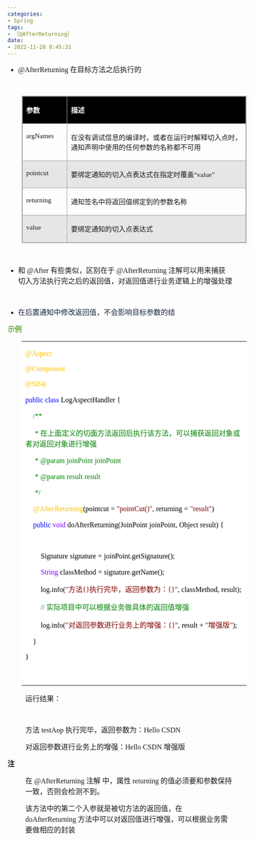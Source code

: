 ```yaml
---
categories:
- Spring
tags:
- ［@AfterReturning］
date:
- 2022-11-28 8:45:31
---
```


<ul style="list-style-type:disc">
    <li><span style="font-size:12.0pt"><span style="font-family:&quot;Comic Sans MS&quot;">@AfterReturning
            </span></span><span style="font-size:12.0pt"><span
                style="font-family:&quot;Microsoft YaHei&quot;">在目标方法之后执行的</span></span></li>
</ul>
<p><span style="font-size:12.0pt"><span style="font-family:&quot;Microsoft YaHei&quot;">&nbsp;</span></span></p>
<table summary="" cellspacing="0"
    style="border-collapse:collapse; border-color:#a3a3a3; border-style:solid; border-width:1px; margin-left:32px"
    class=" cke_show_border">
    <tbody>
        <tr>
            <td
                style="background-color:black; border-bottom:1px solid #a3a3a3; border-left:1px solid #a3a3a3; border-right:1px solid #a3a3a3; border-top:1px solid #a3a3a3; vertical-align:top; width:1.025in">
                <p><span style="font-size:11.5pt"><span style="font-family:&quot;Microsoft YaHei UI&quot;"><span
                                style="color:white"><strong>参数</strong></span></span></span></p>
            </td>
            <td
                style="background-color:black; border-bottom:1px solid #a3a3a3; border-left:1px solid #a3a3a3; border-right:1px solid #a3a3a3; border-top:1px solid #a3a3a3; vertical-align:top; width:6.3777in">
                <p><span style="font-size:11.5pt"><span style="font-family:&quot;Microsoft YaHei UI&quot;"><span
                                style="color:white"><strong>描述</strong></span></span></span></p>
            </td>
        </tr>
        <tr>
            <td
                style="border-bottom:1px solid #a3a3a3; border-left:1px solid #a3a3a3; border-right:1px solid #a3a3a3; border-top:1px solid #a3a3a3; vertical-align:top; width:1.025in">
                <p><span style="font-size:11.5pt"><span
                            style="font-family:&quot;Comic Sans MS&quot;">argNames</span></span></p>
            </td>
            <td
                style="border-bottom:1px solid #a3a3a3; border-left:1px solid #a3a3a3; border-right:1px solid #a3a3a3; border-top:1px solid #a3a3a3; vertical-align:top; width:6.3791in">
                <p><span style="font-size:11.5pt"><span
                            style="font-family:&quot;Microsoft YaHei UI&quot;">在没有调试信息的编译时，或者在运行时解释切入点时，通知声明中使用的任何参数的名称都不可用</span></span>
                </p>
            </td>
        </tr>
        <tr>
            <td
                style="background-color:#e7e6e6; border-bottom:1px solid #a3a3a3; border-left:1px solid #a3a3a3; border-right:1px solid #a3a3a3; border-top:1px solid #a3a3a3; vertical-align:top; width:1.025in">
                <p><span style="font-size:11.5pt"><span
                            style="font-family:&quot;Comic Sans MS&quot;">pointcut</span></span></p>
            </td>
            <td
                style="background-color:#e7e6e6; border-bottom:1px solid #a3a3a3; border-left:1px solid #a3a3a3; border-right:1px solid #a3a3a3; border-top:1px solid #a3a3a3; vertical-align:top; width:6.3777in">
                <p><span style="font-size:11.5pt"><span
                            style="font-family:&quot;Microsoft YaHei UI&quot;">要绑定通知的切入点表达式在指定时覆盖</span><span
                            style="font-family:&quot;Comic Sans MS&quot;">“value”</span></span></p>
            </td>
        </tr>
        <tr>
            <td
                style="border-bottom:1px solid #a3a3a3; border-left:1px solid #a3a3a3; border-right:1px solid #a3a3a3; border-top:1px solid #a3a3a3; vertical-align:top; width:1.025in">
                <p><span style="font-size:11.5pt"><span
                            style="font-family:&quot;Comic Sans MS&quot;">returning</span></span></p>
            </td>
            <td
                style="border-bottom:1px solid #a3a3a3; border-left:1px solid #a3a3a3; border-right:1px solid #a3a3a3; border-top:1px solid #a3a3a3; vertical-align:top; width:6.3777in">
                <p><span style="font-size:11.5pt"><span
                            style="font-family:&quot;Microsoft YaHei UI&quot;">通知签名中将返回值绑定到的参数名称</span></span></p>
            </td>
        </tr>
        <tr>
            <td
                style="background-color:#e7e6e6; border-bottom:1px solid #a3a3a3; border-left:1px solid #a3a3a3; border-right:1px solid #a3a3a3; border-top:1px solid #a3a3a3; vertical-align:top; width:1.025in">
                <p><span style="font-size:11.5pt"><span
                            style="font-family:&quot;Comic Sans MS&quot;">value</span></span></p>
            </td>
            <td
                style="background-color:#e7e6e6; border-bottom:1px solid #a3a3a3; border-left:1px solid #a3a3a3; border-right:1px solid #a3a3a3; border-top:1px solid #a3a3a3; vertical-align:top; width:6.3777in">
                <p><span style="font-size:11.5pt"><span
                            style="font-family:&quot;Microsoft YaHei UI&quot;">要绑定通知的切入点表达式</span></span></p>
            </td>
        </tr>
    </tbody>
</table>
<p><span style="font-size:12.0pt"><span style="font-family:&quot;Microsoft YaHei&quot;">&nbsp;</span></span></p>
<ul style="list-style-type:disc">
    <li><span style="font-size:12.0pt"><span style="font-family:&quot;Microsoft YaHei UI&quot;">和</span></span><span
            style="font-size:12.0pt"><span style="font-family:&quot;Comic Sans MS&quot;"> @After </span></span><span
            style="font-size:12.0pt"><span
                style="font-family:&quot;Microsoft YaHei UI&quot;">有些类似，区别在于</span></span><span
            style="font-size:12.0pt"><span style="font-family:&quot;Comic Sans MS&quot;"> @AfterReturning
            </span></span><span style="font-size:12.0pt"><span
                style="font-family:&quot;Microsoft YaHei UI&quot;">注解可以用来捕获切入方法执行完之后的返回值，对返回值进行业务逻辑上的增强处理</span></span>
    </li>
</ul>
<p><span style="font-size:12.0pt"><span style="font-family:&quot;Microsoft YaHei UI&quot;">​​​​​​​</span></span><br></p>
<ul style="list-style-type:disc">
    <li><span style="font-size:12.0pt"><span style="background-color:white"><span
                    style="font-family:-apple-system"><span
                        style="color:#17233f">在后置通知中修改返回值，不会影响目标参数的结</span></span></span></span></li>
</ul>
<p><span style="font-size:12.0pt"><span style="font-family:&quot;Microsoft YaHei UI&quot;"><span
                style="color:#70ad47"><strong>示例</strong></span></span></span></p>
<table summary="" cellspacing="0"
    style="border-collapse:collapse; border-color:#a3a3a3; border-style:solid; border-width:0px; margin-left:32px"
    class=" cke_show_border">
    <tbody>
        <tr>
            <td
                style="background-color:white; border-bottom:0px; border-left:0px; border-right:0px; border-top:0px; vertical-align:top; width:6.9513in">
                <p><span style="font-size:12.0pt"><span style="font-family:&quot;Comic Sans MS&quot;"><span
                                style="color:#ffc000">@Aspect</span></span></span></p>
                <p><span style="font-size:12.0pt"><span style="font-family:&quot;Comic Sans MS&quot;"><span
                                style="color:#ffc000">@Component</span></span></span></p>
                <p><span style="font-size:12.0pt"><span style="font-family:&quot;Comic Sans MS&quot;"><span
                                style="color:#ffc000">@Slf4j</span></span></span></p>
                <p><span style="font-size:12.0pt"><span style="font-family:&quot;Comic Sans MS&quot;"><span
                                style="color:blue">public</span></span>&nbsp;<span
                            style="font-family:&quot;Comic Sans MS&quot;"><span
                                style="color:blue">class</span></span>&nbsp;<span
                            style="font-family:&quot;Comic Sans MS&quot;"><span
                                style="color:black">LogAspectHandler</span></span>&nbsp;<span
                            style="font-family:&quot;Comic Sans MS&quot;"><span
                                style="color:black">{</span></span></span></p>
                <p><span style="font-size:12.0pt">&nbsp;&nbsp;&nbsp;&nbsp;<span
                            style="font-family:&quot;Comic Sans MS&quot;"><span
                                style="color:green">/**</span></span></span></p>
                <p><span style="font-size:12.0pt"><span style="color:green">&nbsp;&nbsp;&nbsp;&nbsp;&nbsp;<span
                                style="font-family:&quot;Comic Sans MS&quot;">*</span><span
                                style="font-family:&quot;Microsoft YaHei UI&quot;">&nbsp;在上面定义的切面方法返回后执行该方法，可以捕获返回对象或者对返回对象进行增强</span></span></span>
                </p>
                <p><span style="font-size:12.0pt"><span style="color:green">&nbsp;&nbsp;&nbsp;&nbsp;&nbsp;<span
                                style="font-family:&quot;Comic Sans MS&quot;">*</span>&nbsp;<span
                                style="font-family:&quot;Comic Sans MS&quot;">@param</span>&nbsp;<span
                                style="font-family:&quot;Comic Sans MS&quot;">joinPoint</span>&nbsp;<span
                                style="font-family:&quot;Comic Sans MS&quot;">joinPoint</span></span></span></p>
                <p><span style="font-size:12.0pt"><span style="color:green">&nbsp;&nbsp;&nbsp;&nbsp;&nbsp;<span
                                style="font-family:&quot;Comic Sans MS&quot;">*</span>&nbsp;<span
                                style="font-family:&quot;Comic Sans MS&quot;">@param</span>&nbsp;<span
                                style="font-family:&quot;Comic Sans MS&quot;">result</span>&nbsp;<span
                                style="font-family:&quot;Comic Sans MS&quot;">result</span></span></span></p>
                <p><span style="font-size:12.0pt"><span style="color:green">&nbsp;&nbsp;&nbsp;&nbsp;&nbsp;<span
                                style="font-family:&quot;Comic Sans MS&quot;">*/</span></span></span></p>
                <p><span style="font-size:12.0pt">&nbsp;&nbsp;&nbsp;&nbsp;<span
                            style="font-family:&quot;Comic Sans MS&quot;"><span
                                style="color:#ffc000">@AfterReturning</span></span><span
                            style="font-family:&quot;Comic Sans MS&quot;"><span
                                style="color:black">(pointcut</span></span>&nbsp;<span
                            style="font-family:&quot;Comic Sans MS&quot;"><span
                                style="color:black">=</span></span>&nbsp;<span
                            style="font-family:&quot;Comic Sans MS&quot;"><span
                                style="color:maroon">"pointCut()"</span></span><span
                            style="font-family:&quot;Comic Sans MS&quot;"><span
                                style="color:black">,</span></span>&nbsp;<span
                            style="font-family:&quot;Comic Sans MS&quot;"><span
                                style="color:black">returning</span></span>&nbsp;<span
                            style="font-family:&quot;Comic Sans MS&quot;"><span
                                style="color:black">=</span></span>&nbsp;<span
                            style="font-family:&quot;Comic Sans MS&quot;"><span
                                style="color:maroon">"result"</span></span><span
                            style="font-family:&quot;Comic Sans MS&quot;"><span
                                style="color:black">)</span></span></span></p>
                <p><span style="font-size:12.0pt">&nbsp;&nbsp;&nbsp;&nbsp;<span
                            style="font-family:&quot;Comic Sans MS&quot;"><span
                                style="color:blue">public</span></span>&nbsp;<span
                            style="font-family:&quot;Comic Sans MS&quot;"><span
                                style="color:#8000ff">void</span></span>&nbsp;<span
                            style="font-family:&quot;Comic Sans MS&quot;"><span
                                style="color:black">doAfterReturning(JoinPoint</span></span>&nbsp;<span
                            style="font-family:&quot;Comic Sans MS&quot;"><span
                                style="color:black">joinPoint,</span></span>&nbsp;<span
                            style="font-family:&quot;Comic Sans MS&quot;"><span
                                style="color:black">Object</span></span>&nbsp;<span
                            style="font-family:&quot;Comic Sans MS&quot;"><span
                                style="color:black">result)</span></span>&nbsp;<span
                            style="font-family:&quot;Comic Sans MS&quot;"><span
                                style="color:black">{</span></span></span></p>
                <p><span style="font-size:12.0pt"><span
                            style="font-family:&quot;Comic Sans MS&quot;">&nbsp;</span></span></p>
                <p><span style="font-size:12.0pt"><span
                            style="color:black">&nbsp;&nbsp;&nbsp;&nbsp;&nbsp;&nbsp;&nbsp;&nbsp;<span
                                style="font-family:&quot;Comic Sans MS&quot;">Signature</span>&nbsp;<span
                                style="font-family:&quot;Comic Sans MS&quot;">signature</span>&nbsp;<span
                                style="font-family:&quot;Comic Sans MS&quot;">=</span>&nbsp;<span
                                style="font-family:&quot;Comic Sans MS&quot;">joinPoint.getSignature();</span></span></span>
                </p>
                <p><span style="font-size:12.0pt">&nbsp;&nbsp;&nbsp;&nbsp;&nbsp;&nbsp;&nbsp;&nbsp;<span
                            style="font-family:&quot;Comic Sans MS&quot;"><span
                                style="color:#8000ff">String</span></span>&nbsp;<span
                            style="font-family:&quot;Comic Sans MS&quot;"><span
                                style="color:black">classMethod</span></span>&nbsp;<span
                            style="font-family:&quot;Comic Sans MS&quot;"><span
                                style="color:black">=</span></span>&nbsp;<span
                            style="font-family:&quot;Comic Sans MS&quot;"><span
                                style="color:black">signature.getName();</span></span></span></p>
                <p><span style="font-size:12.0pt">&nbsp;&nbsp;&nbsp;&nbsp;&nbsp;&nbsp;&nbsp;&nbsp;<span
                            style="font-family:&quot;Comic Sans MS&quot;"><span
                                style="color:black">log.info(</span></span><span
                            style="font-family:&quot;Comic Sans MS&quot;"><span
                                style="color:maroon">"</span></span><span
                            style="font-family:&quot;Microsoft YaHei UI&quot;"><span
                                style="color:maroon">方法</span></span><span
                            style="font-family:&quot;Comic Sans MS&quot;"><span
                                style="color:maroon">{}</span></span><span
                            style="font-family:&quot;Microsoft YaHei UI&quot;"><span
                                style="color:maroon">执行完毕，返回参数为：</span></span><span
                            style="font-family:&quot;Comic Sans MS&quot;"><span
                                style="color:maroon">{}"</span></span><span
                            style="font-family:&quot;Comic Sans MS&quot;"><span
                                style="color:black">,</span></span>&nbsp;<span
                            style="font-family:&quot;Comic Sans MS&quot;"><span
                                style="color:black">classMethod,</span></span>&nbsp;<span
                            style="font-family:&quot;Comic Sans MS&quot;"><span
                                style="color:black">result);</span></span></span></p>
                <p><span style="font-size:12.0pt">&nbsp;&nbsp;&nbsp;&nbsp;&nbsp;&nbsp;&nbsp;&nbsp;<span
                            style="font-family:&quot;Comic Sans MS&quot;"><span
                                style="color:green">//</span></span><span
                            style="font-family:&quot;Microsoft YaHei UI&quot;"><span
                                style="color:green">&nbsp;实际项目中可以根据业务做具体的返回值增强</span></span></span></p>
                <p><span style="font-size:12.0pt">&nbsp;&nbsp;&nbsp;&nbsp;&nbsp;&nbsp;&nbsp;&nbsp;<span
                            style="font-family:&quot;Comic Sans MS&quot;"><span
                                style="color:black">log.info(</span></span><span
                            style="font-family:&quot;Comic Sans MS&quot;"><span
                                style="color:maroon">"</span></span><span
                            style="font-family:&quot;Microsoft YaHei UI&quot;"><span
                                style="color:maroon">对返回参数进行业务上的增强：</span></span><span
                            style="font-family:&quot;Comic Sans MS&quot;"><span
                                style="color:maroon">{}"</span></span><span
                            style="font-family:&quot;Comic Sans MS&quot;"><span
                                style="color:black">,</span></span>&nbsp;<span
                            style="font-family:&quot;Comic Sans MS&quot;"><span
                                style="color:black">result</span></span>&nbsp;<span
                            style="font-family:&quot;Comic Sans MS&quot;"><span
                                style="color:black">+</span></span>&nbsp;<span
                            style="font-family:&quot;Comic Sans MS&quot;"><span
                                style="color:maroon">"</span></span><span
                            style="font-family:&quot;Microsoft YaHei UI&quot;"><span
                                style="color:maroon">增强版</span></span><span
                            style="font-family:&quot;Comic Sans MS&quot;"><span
                                style="color:maroon">"</span></span><span
                            style="font-family:&quot;Comic Sans MS&quot;"><span
                                style="color:black">);</span></span></span></p>
                <p><span style="font-size:12.0pt"><span style="color:black">&nbsp;&nbsp;&nbsp;&nbsp;<span
                                style="font-family:&quot;Comic Sans MS&quot;">}</span></span></span></p>
                <p><span style="font-size:12.0pt"><span style="font-family:&quot;Comic Sans MS&quot;"><span
                                style="color:black">}</span></span></span></p>
                <p><span style="font-size:12.0pt"><span style="font-family:&quot;Comic Sans MS&quot;"><span
                                style="color:black">&nbsp;</span></span></span></p>
            </td>
        </tr>
    </tbody>
</table>
<p style="margin-left: 40px;"><span style="font-size:12.0pt"><span
            style="font-family:&quot;Microsoft YaHei UI&quot;">运行结果：</span></span></p>
<p style="margin-left: 40px;"><span style="font-size:12.0pt"><span
            style="font-family:&quot;Comic Sans MS&quot;">&nbsp;</span></span></p>
<p style="margin-left: 40px;"><span style="font-size:12.0pt"><span
            style="font-family:&quot;Microsoft YaHei UI&quot;">方法</span><span
            style="font-family:&quot;Comic Sans MS&quot;"> testAop </span><span
            style="font-family:&quot;Microsoft YaHei UI&quot;">执行完毕，返回参数为：</span><span
            style="font-family:&quot;Comic Sans MS&quot;">Hello CSDN&nbsp; </span></span></p>
<p style="margin-left: 40px;"><span style="font-size:12.0pt"><span
            style="font-family:&quot;Microsoft YaHei UI&quot;">对返回参数进行业务上的增强：</span><span
            style="font-family:&quot;Comic Sans MS&quot;">Hello CSDN </span><span
            style="font-family:&quot;Microsoft YaHei UI&quot;">增强版</span></span></p>
<p><span style="font-size:12.0pt"><span
            style="font-family:&quot;Microsoft YaHei UI&quot;"><strong>注</strong></span></span></p>
<p style="margin-left: 40px;"><span style="font-size:12.0pt"><span
            style="font-family:&quot;Microsoft YaHei UI&quot;">在</span><span
            style="font-family:&quot;Comic Sans MS&quot;"> @AfterReturning </span><span
            style="font-family:&quot;Microsoft YaHei UI&quot;">注解 中，属性</span><span
            style="font-family:&quot;Comic Sans MS&quot;"> returning </span><span
            style="font-family:&quot;Microsoft YaHei UI&quot;">的值必须要和参数保持一致，否则会检测不到。</span></span></p>
<p style="margin-left: 40px;"><span style="font-size:12.0pt"><span
            style="font-family:&quot;Microsoft YaHei UI&quot;">该方法中的第二个入参就是被切方法的返回值，在</span><span
            style="font-family:&quot;Comic Sans MS&quot;"> doAfterReturning </span><span
            style="font-family:&quot;Microsoft YaHei UI&quot;">方法中可以对返回值进行增强，可以根据业务需要做相应的封装</span></span></p>